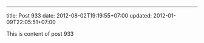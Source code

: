 ---
title: Post 933
date: 2012-08-02T19:19:55+07:00
updated: 2012-01-09T22:05:51+07:00

This is content of post 933